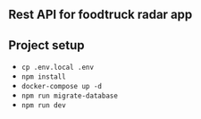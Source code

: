 ## Rest API for foodtruck radar app

Project setup
----------
- `cp .env.local .env`
- `npm install`
- `docker-compose up -d`
- `npm run migrate-database`
- `npm run dev`